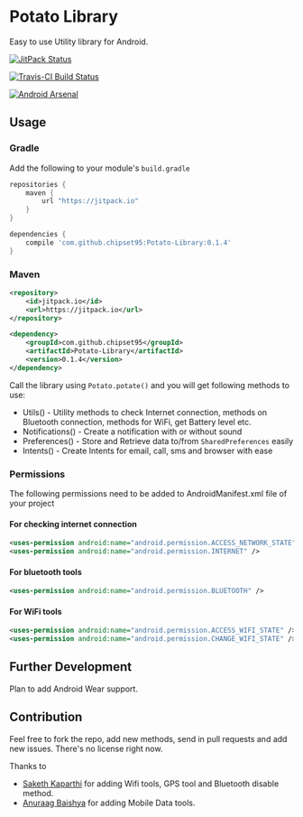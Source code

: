 # Potato Library

Easy to use Utility library for Android.

[![JitPack Status](https://img.shields.io/github/release/chipset95/Potato-Library.svg?label=JitPack)](https://jitpack.io/#chipset95/Potato-Library)

[![Travis-CI Build Status](https://travis-ci.org/chipset95/Potato-Library.svg?branch=master)](https://travis-ci.org/chipset95/Potato-Library)

[![Android Arsenal](https://img.shields.io/badge/Android%20Arsenal-Potato%20Library-blue.svg?style=flat)](http://android-arsenal.com/details/1/2205)

## Usage

### Gradle
Add the following to your module's `build.gradle`

```groovy
repositories {
    maven {
	    url "https://jitpack.io"
	}
}

dependencies {
    compile 'com.github.chipset95:Potato-Library:0.1.4'
}
```

### Maven

```xml
<repository>
    <id>jitpack.io</id>
    <url>https://jitpack.io</url>
</repository>

<dependency>
    <groupId>com.github.chipset95</groupId>
    <artifactId>Potato-Library</artifactId>
    <version>0.1.4</version>
</dependency>
```

Call the library using `Potato.potate()` and you will get following methods to use:

* Utils() - Utility methods to check Internet connection, methods on Bluetooth connection, methods for WiFi, get Battery level etc.
* Notifications() - Create a notification with or without sound
* Preferences() - Store and Retrieve data to/from `SharedPreferences` easily
* Intents() - Create Intents for email, call, sms and browser with ease


### Permissions

The following permissions need to be added to AndroidManifest.xml file of your project

#### For checking internet connection

```xml
<uses-permission android:name="android.permission.ACCESS_NETWORK_STATE" />
<uses-permission android:name="android.permission.INTERNET" />
```

#### For bluetooth tools

```xml
<uses-permission android:name="android.permission.BLUETOOTH" />
```

#### For WiFi tools
```xml
<uses-permission android:name="android.permission.ACCESS_WIFI_STATE" />
<uses-permission android:name="android.permission.CHANGE_WIFI_STATE" />
```

## Further Development

Plan to add Android Wear support.

## Contribution

Feel free to fork the repo, add new methods, send in pull requests and add new issues. There's no license right now.

Thanks to
- [Saketh Kaparthi](https://github.com/sakethkaparthi) for adding Wifi tools, GPS tool and Bluetooth disable method.
- [Anuraag Baishya](https://github.com/anuraag-baishya) for adding Mobile Data tools.